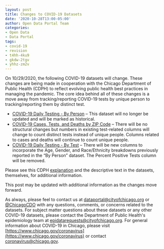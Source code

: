 ```yaml
---
layout: post
title: Changes to COVID-19 Datasets
date: '2020-10-28T13:00-05:00'
author: Open Data Portal Team
categories:
- Open Data
- Data Portal
tags:
- covid-19
- revision
- t4hh-4ku9
- gkdw-2tgv
- yhhz-zm2v
---
```

On 10/29/2020, the following COVID-19 datasets will change. These changes are being made in cooperation with the Chicago Department of Public Health (CDPH) to reflect evolving public health best practices in managing the pandemic. The core idea behind all of these changes is a move away from tracking/reporting COVID-19 tests by unique person to tracking/reporting them by distinct test.

* [COVID-19 Daily Testing - By Person](https://data.cityofchicago.org/d/t4hh-4ku9) – This dataset will no longer be updated and will be marked as historical.
* [COVID-19 Cases, Tests, and Deaths by ZIP Code](https://data.cityofchicago.org/d/yhhz-zm2v) – There will be no structural changes but numbers in existing test-related columns will change to count distinct tests instead of unique people. Columns related to cases and deaths will continue to count unique people.
* [COVID-19 Daily Testing - By Test](https://data.cityofchicago.org/d/gkdw-2tgv) – There will be new columns to incorporate the Age, Gender, and Race/Ethnicity breakdowns previously reported in the “By Person” dataset. The Percent Positive Tests column will be removed.

Please see this CDPH [explanation](https://www.chicago.gov/content/dam/city/depts/cdph/statistics_and_reports/COVID%20POSITIVITY%20RATE%20CHANGES%20102720.pdf) and the descriptive text in the datasets, themselves, for additional information.

This post may be updated with additional information as the changes move forward.

As always, please feel to contact us at [dataportal@cityofchicago.org](mailto:dataportal@cityofchicago.org) or [@ChicagoCDO](https://twitter.com/ChicagoCDO) with any questions, comments, or concerns related to the datasets. For subject matter questions about these datasets or any other COVID-19 datasets, please contact the Department of Public Health's epidemiology team at [epidatarequests@cityofchicago.org](mailto:epidatarequests@cityofchicago.org). For general information about COVID-19 in Chicago, please visit [https://www.chicago.gov/coronavirus](https://www.chicago.gov/coronavirus) or contact [coronavirus@chicago.gov](mailto:coronavirus@chicago.gov).

